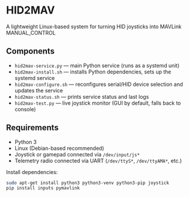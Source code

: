 # HID2MAV

A lightweight Linux-based system for turning HID joysticks into MAVLink MANUAL_CONTROL

## Components

-  `hid2mav-service.py` — main Python service (runs as a systemd unit)
-  `hid2mav-install.sh` — installs Python dependencies, sets up the systemd service
-  `hid2mav-configure.sh` — reconfigures serial/HID device selection and updates the service
-  `hid2mav-status.sh` — prints service status and last logs
-  `hid2mav-test.py` — live joystick monitor (GUI by default, falls back to console)

## Requirements

-  Python 3
-  Linux (Debian-based recommended)
-  Joystick or gamepad connected via `/dev/input/js*`
-  Telemetry radio connected via UART (`/dev/ttyS*`, `/dev/ttyAMA*`, etc.)

Install dependencies:

```bash
sudo apt-get install python3 python3-venv python3-pip joystick
pip install inputs pymavlink
```
